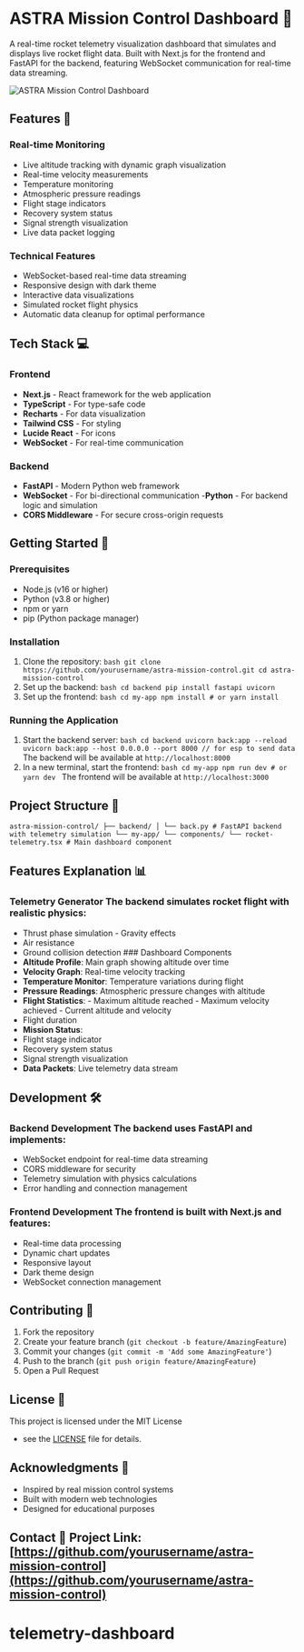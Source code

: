 # ASTRA Mission Control Dashboard 🚀 
A real-time rocket telemetry visualization dashboard that simulates and displays live rocket flight data. Built with Next.js for the frontend and FastAPI for the backend, featuring WebSocket communication for real-time data streaming.
 
 ![ASTRA Mission Control Dashboard](dashboard-preview.png) 
 ## Features 🌟 
 ### Real-time Monitoring 
 - Live altitude tracking with dynamic graph visualization 
 - Real-time velocity measurements 
 - Temperature monitoring 
 - Atmospheric pressure readings 
 - Flight stage indicators 
 - Recovery system status 
 - Signal strength visualization 
 - Live data packet logging 
 ### Technical Features 
 - WebSocket-based real-time data streaming 
 - Responsive design with dark theme 
 - Interactive data visualizations 
 - Simulated rocket flight physics 
 - Automatic data cleanup for optimal performance 
 ## Tech Stack 💻 
 ### Frontend 
 - **Next.js** - React framework for the web application 
 - **TypeScript** - For type-safe code 
 - **Recharts** - For data visualization 
 - **Tailwind CSS** - For styling 
 - **Lucide React** - For icons 
 - **WebSocket** - For real-time communication 
 ### Backend 
 - **FastAPI** - Modern Python web framework 
 - **WebSocket** - For bi-directional communication 
 -**Python** - For backend logic and simulation 
  - **CORS Middleware** - For secure cross-origin requests 
  ## Getting Started 🚀 
  ### Prerequisites 
  - Node.js (v16 or higher) 
  - Python (v3.8 or higher) 
  - npm or yarn 
  - pip (Python package manager) 
  ### Installation 
  1. Clone the repository: ```bash git clone https://github.com/yourusername/astra-mission-control.git cd astra-mission-control ``` 
  2. Set up the backend: ```bash cd backend pip install fastapi uvicorn ``` 
  3. Set up the frontend: ```bash cd my-app npm install # or yarn install ``` 
  ### Running the Application 
  1. Start the backend server: ```bash cd backend uvicorn back:app --reload uvicorn back:app --host 0.0.0.0 --port 8000 // for esp to send data ``` The backend will be available at `http://localhost:8000` 
  2. In a new terminal, start the frontend: ```bash cd my-app npm run dev # or yarn dev ``` The frontend will be available at `http://localhost:3000` 
  ## Project Structure 📁 
  ``` astra-mission-control/ ├── backend/ │ └── back.py # FastAPI backend with telemetry simulation └── my-app/ └── components/ └── rocket-telemetry.tsx # Main dashboard component ```
   ## Features Explanation 📊 
  ### Telemetry Generator The backend simulates rocket flight with realistic physics: 
  - Thrust phase simulation - Gravity effects 
  - Air resistance 
  - Ground collision detection ### Dashboard Components 
  - **Altitude Profile**: Main graph showing altitude over time 
  - **Velocity Graph**: Real-time velocity tracking 
  - **Temperature Monitor**: Temperature variations during flight 
  - **Pressure Readings**: Atmospheric pressure changes with altitude 
  - **Flight Statistics**: - Maximum altitude reached - Maximum velocity achieved - Current altitude and velocity 
  - Flight duration 
  - **Mission Status**: 
  - Flight stage indicator 
  - Recovery system status 
  - Signal strength visualization 
  - **Data Packets**: Live telemetry data stream 
  ## Development 🛠 
  ### Backend Development The backend uses FastAPI and implements: 
  - WebSocket endpoint for real-time data streaming 
  - CORS middleware for security 
  - Telemetry simulation with physics calculations 
  - Error handling and connection management 
  ### Frontend Development The frontend is built with Next.js and features: 
  - Real-time data processing 
  - Dynamic chart updates 
  - Responsive layout 
  - Dark theme design 
  - WebSocket connection management 
  ## Contributing 🤝 
  1. Fork the repository 
  2. Create your feature branch (`git checkout -b feature/AmazingFeature`) 
  3. Commit your changes (`git commit -m 'Add some AmazingFeature'`) 
  4. Push to the branch (`git push origin feature/AmazingFeature`) 
  5. Open a Pull Request 
## License 📝 
  This project is licensed under the MIT License 
  - see the [LICENSE](LICENSE) file for details.
   ## Acknowledgments 🙏 
   - Inspired by real mission control systems 
   - Built with modern web technologies 
   - Designed for educational purposes 
  ## Contact 📧 Project Link: [https://github.com/yourusername/astra-mission-control](https://github.com/yourusername/astra-mission-control) 
  # telemetry-dashboard

